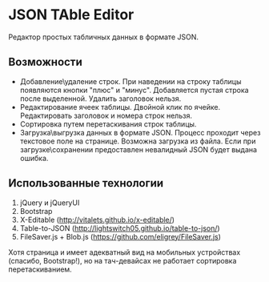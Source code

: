 # JSON TAble Editor
Редактор простых табличных данных в формате JSON.

## Возможности

+ Добавление\удаление строк. При наведении на строку таблицы появляются кнопки "плюс" и "минус". Добавляется пустая строка после выделенной. Удалить заголовок нельзя.
+ Редактирование ячеек таблицы. Двойной клик по ячейке. Редактировать заголовок и номера строк нельзя.
+ Сортировка путем перетаскивания строк таблицы.
+ Загрузка\выгрузка данных в формате JSON. Процесс проходит через текстовое поле на странице. Возможна загрузка из файла. Если при загрузке\сохранении предоставлен невалидный JSON будет выдана ошибка.

## Использованные технологии

1. jQuery и jQueryUI
2. Bootstrap
3. X-Editable (http://vitalets.github.io/x-editable/)
4. Table-to-JSON (http://lightswitch05.github.io/table-to-json/)
5. FileSaver.js + Blob.js (https://github.com/eligrey/FileSaver.js)

Хотя страница и имеет адекватный вид на мобильных устройствах (спасибо, Bootstrap!), но на тач-девайсах не работает сортировка перетаскиванием.

